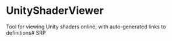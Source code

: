 # UnityShaderViewer
Tool for viewing Unity shaders online, with auto-generated links to definitions# SRP
